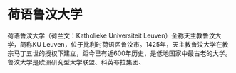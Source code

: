 # 荷语鲁汶大学

荷语鲁汶大学（荷兰文：Katholieke Universiteit Leuven）全称天主教鲁汶大学，简称KU Leuven，位于比利时荷语区鲁汶市。1425年，天主教鲁汶大学在教宗马丁五世的授权下建立，距今已有近600年历史，是低地国家中最古老的大学。鲁汶大学是欧洲研究型大学联盟、科英布拉集团、